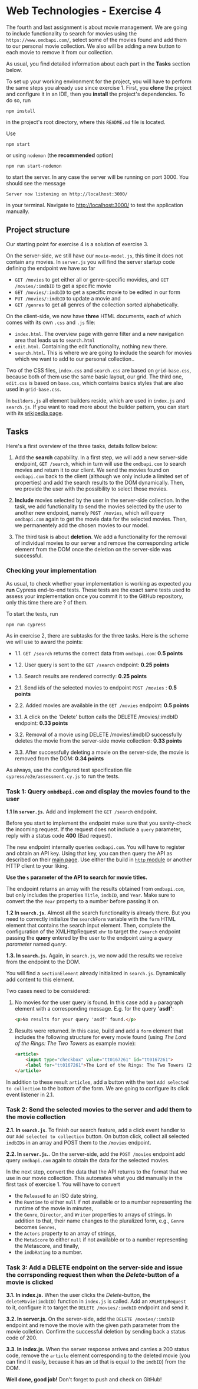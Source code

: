 # Web Technologies - Exercise 4

The fourth and last assignment is about movie management. We are going to include functionality to search for movies using the `https://www.omdbapi.com/`, select some of the movies found and add them to our personal movie collection. We also will be adding a new button to each movie to remove it from our collection. 

As usual, you find detailed information about each part in the **Tasks** section below.

To set up your working environment for the project, you will have to perform the same steps you already use since exercise 1. First, you **clone** the project and configure it in an IDE, then you **install** the project's dependencies. To do so, run 

    npm install

in the project's root directory, where this `README.md` file is located. 

Use 

    npm start

or using `nodemon` (the **recommended** option)

    npm run start-nodemon

to start the server. In any case the server will be running on port 3000. You should see the message

    Server now listening on http://localhost:3000/

in your terminal. Navigate to [http://localhost:3000/](http://localhost:3000/) to test the application manually.

## Project structure

Our starting point for exercise 4 is a solution of exercise 3. 

On the server-side, we still have our `movie-model.js`, this time it does not contain any movies. In `server.js` you will find the server startup code defining the endpoint we have so far
* `GET /movies` to get either all or genre-specific movides, and `GET /movies/:imdbID` to get a specific movie
* `GET /movies/:imdbID` to get a specific movie to be edited in our form
* `PUT /movies/:imdbID` to update a movie and
* `GET /genres` to get all genres of the collection sorted alphabetically.

On the client-side, we now have **three** HTML documents, each of which comes with its own `.css` and `.js` file:
* `index.html`. The overview page with genre filter and a new navigation area that leads us to `search.html`
* `edit.html`. Containing the edit functionality, nothing new there.
* `search.html`. This is where we are going to include the search for movies which we want to add to our personal collection..

Two of the CSS files, `index.css` and `search.css` are based on `grid-base.css`, because both of them use the same basic layout, our grid. The third one, `edit.css` is based on `base.css`, which contains basics styles that are also used in `grid-base.css`.

In `builders.js` all element builders reside, which are used in `index.js` and `search.js`. If you want to read more about the builder pattern, you can start with its [wikipedia page](https://en.wikipedia.org/wiki/Builder_pattern). 

## Tasks

Here's a first overview of the three tasks, details follow below:

1. Add the **search** capability. In a first step, we will add a new server-side endpoint, `GET /search`, which in turn will use the `omdbapi.com` to search movies and return it to our client. We send the movies found on `omdbapi.com` back to the client (although we only include a limited set of properties) and add the search results to the DOM dynamically. Then, we provide the user with the possibility to select those movies.

2. **Include** movies selected by the user in the server-side collection. In the task, we add functionality to send the movies selected by the user to another new endpoint, namely `POST /movies`, which will query `omdbapi.com` again to get the movie data for the selected movies. Then, we permanentely add the chosen movies to our model.

3. The third task is about **deletion**. We add a functionality for the removal of individual movies to our server and remove the corresponding article element from the DOM once the deletion on the server-side was successful. 

### Checking your implementation
As usual, to check whether your implementation is working as expected you **run** Cypress end-to-end tests. These tests are the exact same tests used to assess your implementation once you commit it to the GitHub repository, only this time there are ? of them.

To start the tests, run

    npm run cypress

As in exercise 2, there are subtasks for the three tasks. Here is the scheme we will use to award the points:

+ 1.1. `GET /search` returns the correct data from `omdbapi.com`: **0.5 points**
+ 1.2. User query is sent to the `GET /search` endpoint: **0.25 points**
+ 1.3. Search results are rendered correctly: **0.25 points**

+ 2.1. Send ids of the selected movies to endpoint `POST /movies` : **0.5 points**
+ 2.2. Added movies are available in the `GET /movies` endpoint: **0.5 points**

+ 3.1. A click on the 'Delete' button calls the DELETE /movies/:imdbID endpoint: **0.33 points**
+ 3.2. Removal of a movie using DELETE /movies/:imdbID successfully deletes the movie from the server-side movie collection: **0.33 points**
+ 3.3. After successfully deleting a movie on the server-side, the movie is removed from the DOM: **0.34 points**

As always, use the configured test specification file `cypress/e2e/assessment.cy.js` to run the tests.

### Task 1: Query `ombdbapi.com` and display the movies found to the user

**1.1 In `server.js`.** Add and implement the `GET /search` endpoint.

Before you start to implement the endpoint make sure that you sanity-check the incoming request. If the request does not include a `query` parameter, reply with a status code **400** (Bad request).

The new endpoint internally queries `omdbapi.com`. You will have to register and obtain an API key. Using that key, you can then query the API as described on their [main page](https://www.omdbapi.com/). Use either the build in [`http` module](https://nodejs.org/api/http.html) or another HTTP client to your liking.

**Use the `s` parameter of the API to search for movie titles.**

The endpoint returns an array with the results obtained from `omdbapi.com`, but only includes the properties `Title`, `imdbID`, and `Year`. Make sure to convert the the `Year` property to a number before passing it on.

**1.2 In `search.js`.** Almost all the search functionality is already there. But you need to correctly initialize the `searchForm` variable with the `form` HTML element that contains the search input element. Then, complete the configuration of the XMLHttpRequest `xhr` to target the `/search` endpoint passing the **query** entered by the user to the endpoint using a *query parameter* named *query*.

**1.3. In `search.js`.** Again, in `search.js`, we now add the results we receive from the endpoint to the DOM.

You will find a `sectionElement` already initialized in `search.js`. Dynamically add content to this element.

Two cases need to be considered:

1. No movies for the user query is found. In this case add a `p` paragraph element with a corresponding message. E.g. for the query **'asdf'**:
    ```html
    <p>No results for your query 'asdf' found.</p>
    ```
2. Results were returned. In this case, build and add a `form` element that includes the following structure for every movie found (using *The Lord of the Rings: The Two Towers* as example movie):

    ```html
    <article>
        <input type="checkbox" value="tt0167261" id="tt0167261">
        <label for="tt0167261">The Lord of the Rings: The Two Towers (2002)</label>
    </article>
    ```

In addition to these result `article`s, add a button with the text `Add selected to collection` to the bottom of the form. We are going to configure its click event listener in 2.1.

### Task 2: Send the selected movies to the server and add them to the movie collection

**2.1. In `search.js`**. To finish our search feature, add a click event handler to our `Add selected to collection` button. On button click, collect all selected `imdbID`s in an array and POST them to the `/movies` endpoint.

**2.2. In `server.js`.**. On the server-side, add the `POST /movies` endpoint add query `omdbapi.com` again to obtain the data for the selected movies. 

In the next step, convert the data that the API returns to the format that we use in our movie collection. This automates what you did manually in the first task of exercise 1. You will have to convert 
* the `Released` to an ISO date string,
* the `Runtime` to either `null` if not available or to a number representing the runtime of the movie in minutes,
* the `Genre`, `Director`, and `Writer` properties to arrays of strings. In addition to that, their name changes to the pluralized form, e.g., `Genre` becomes `Genres`,
* the `Actors` property to an array of strings,
* the `MetaScore` to either `null` if not available or to a number representing the Metascore, and finally,
* the `imdbRating` to a number.

### Task 3: Add a DELETE endpoint on the server-side and issue the corrsponding request then when the *Delete*-button of a movie is clicked

**3.1. In index.js.** When the user clicks the *Delete*-button, the `deleteMovie(imdbID)` function in `index.js` is called. Add an `XMLHttpRequest` to it, configure it to target the `DELETE /movies/:imdbID` endpoint and send it.

**3.2. In server.js.** On the server-side, add the `DELETE /movies/:imdbID` endpoint and remove the movie with the given path parameter from the movie colletion. Confirm the successful deletion by sending back a status code of 200.

**3.3. In index.js.** When the server response arrives and carries a 200 status code, remove the `article` element corresponding to the deleted movie (you can find it easily, because it has an `id` that is equal to the `imdbID`) from the DOM.

**Well done, good job!** Don't forget to push and check on GitHub!